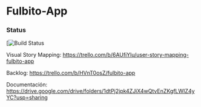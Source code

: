 # Fulbito-App 

### Status
[![Build Status](https://travis-ci.org/Maty11C/Fulbito-App.svg?branch=master)

Visual Story Mapping: https://trello.com/b/6AUfiYlu/user-story-mapping-fulbito-app

Backlog: https://trello.com/b/HVnT0osZ/fulbito-app

Documentación: https://drive.google.com/drive/folders/1dtPj2jpk4ZJiX4wQtvEnZKgfLWIZ4yYC?usp=sharing
